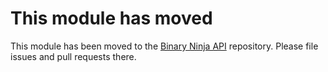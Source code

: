 # This module has moved

This module has been moved to the [Binary Ninja API](https://github.com/Vector35/binaryninja-api/tree/dev/view/pe) repository. Please file issues and pull requests there.

